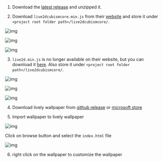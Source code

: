 1. Download the [latest release](https://github.com/Eason0729/live2d-pixi-template/releases) and unzipped it.

2. Download `live2dcubismcore.min.js` from their [website](https://www.live2d.com/download/cubism-sdk/download-web/) and store it under `<project root folder path>/live2dcubismcore/`.

![img](https://i.imgur.com/q4PAqf4.png)

![img](https://i.imgur.com/H4S4eUH.png)

![img](https://i.imgur.com/ot1Qfmk.png)

3. `live2d.min.js` is no longer available on their website, but you can download it [here](https://cdn.jsdelivr.net/gh/dylanNew/live2d/webgl/Live2D/lib/live2d.min.js). Also store it under `<project root folder path>/live2dcubismcore/`.

![img](https://i.imgur.com/3XtqyXx.png)

![img](https://i.imgur.com/qxcQtIB.png)

![img](https://i.imgur.com/8gJKAh7.png)

4. Download lively wallpaper from [github release](https://github.com/rocksdanister/lively/releases) or [microsoft store](https://www.microsoft.com/en-us/p/lively-wallpaper/9ntm2qc6qws7)

5. Import wallpaper to lively wallpaper

![img](https://i.imgur.com/5k71o5U.png)

Click on browse button and select the `index.html` file

![img](https://i.imgur.com/vlmGUjV.png)

6. right click on the wallpaper to customize the wallpaper